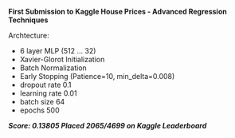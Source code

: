 **First Submission to Kaggle House Prices - Advanced Regression Techniques**

Archtecture: 
- 6 layer MLP (512 ... 32)
- Xavier-Glorot Initialization
- Batch Normalization
- Early Stopping (Patience=10, min_delta=0.008)
- dropout rate 0.1
- learning rate 0.01
- batch size 64
- epochs 500

**_Score: 0.13805 
Placed 2065/4699 on Kaggle Leaderboard_**
